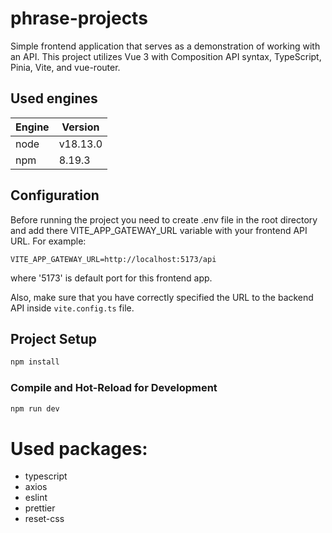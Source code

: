 # phrase-projects

Simple frontend application that serves as a demonstration of working with an API.
This project utilizes Vue 3 with Composition API syntax, TypeScript, Pinia, Vite, and vue-router.

## Used engines
| Engine | Version   |
|--------|-----------|
| node   | v18.13.0  |
| npm    | 8.19.3    |


## Configuration

Before running the project you need to create .env file in the root directory and add there VITE_APP_GATEWAY_URL variable with your frontend API URL. For example:

```
VITE_APP_GATEWAY_URL=http://localhost:5173/api
```
where '5173' is default port for this frontend app.

Also, make sure that you have correctly specified the URL to the backend API inside `vite.config.ts` file.

## Project Setup

```sh
npm install
```

### Compile and Hot-Reload for Development

```sh
npm run dev
```


# Used packages:
- typescript
- axios
- eslint
- prettier
- reset-css
